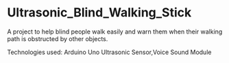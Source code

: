 # Ultrasonic_Blind_Walking_Stick

A project to help blind people walk easily and warn them when their walking path is obstructed by other objects.

Technologies used: Arduino Uno Ultrasonic Sensor,Voice Sound Module
